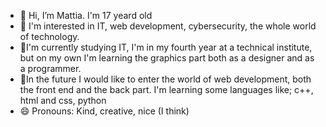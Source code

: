- 👋 Hi, I’m Mattia. I'm 17 yeard old
- 👀 I'm interested in IT, web development, cybersecurity, the whole world of technology.
- 🌱I'm currently studying IT, I'm in my fourth year at a technical institute, but on my own I'm learning the graphics part both as a designer and as a programmer.
- 💞️In the future I would like to enter the world of web development, both the front end and the back part. I'm learning some languages ​​like; c++, html and css, python
- 😄 Pronouns: Kind, creative, nice (I think)

<!---
Fuzhuang17/Fuzhuang17 is a ✨ special ✨ repository because its `README.md` (this file) appears on your GitHub profile.
You can click the Preview link to take a look at your changes.
--->
